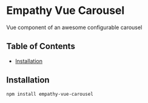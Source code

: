 # Empathy Vue Carousel

Vue component of an awesome configurable carousel

## Table of Contents
- [Installation](#installation)

## Installation

``` bash
npm install empathy-vue-carousel
```
